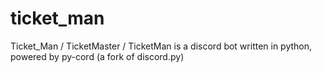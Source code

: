 # ticket_man

Ticket_Man / TicketMaster / TicketMan is a discord bot written in python, powered by py-cord (a fork of discord.py)
